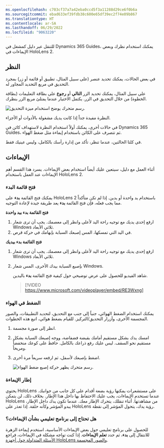 ```yaml
---
ms.openlocfilehash: c703cf37a7a42eba0ccd5f3a11288d29ce6f0b6a
ms.sourcegitcommit: ebad633ef39fdb38c600e65df39ec2f74e09b867
ms.translationtype: HT
ms.contentlocale: ar-SA
ms.lasthandoff: 06/29/2022
ms.locfileid: "9063220"
---
```

للتنقل عبر دليل كمشغل في Dynamics 365 Guides، يمكنك استخدام نظرك وبعض الإيماءات في HoloLens 2.

## <a name="gaze"></a>النظر
في بعض الحالات، يمكنك تحديد عنصر (على سبيل المثال، تطبيق أو قائمة أو زر) بمجرد التحديق في مربع التحديد المجاور له. 

على سبيل المثال، يمكنك تحديد الزر **التالي** أو **رجوع** على بطاقة التعليمات (بطاقة الخطوة) من خلال التحديق في الزر. يكتمل الاختيار عندما يمتلئ مربع الزر بنظرك.

![رسم متحرك يوضح استخدام ميزة التحديق.](../media/gaze-animation.gif)

النظرة مفيدة جداً إذا كانت يديك مشغولة بالأدوات أو الأجزاء.

في حالات أخرى، يمكنك أولاً استخدام النظرة لاستهداف كائن في Dynamics 365 Guides، ثم تتصرف على الكائن باستخدام إيماءة مثل ضغط الهواء.  

في كلتا الحالتين، عندما تنظر، تأكد من إدارة رأسك بالكامل، وليس عينيك فقط.

## <a name="gestures"></a>الإيماءات
أثناء العمل مع دليل، سيتعين عليك أيضاً استخدام بعض الإيماءات. يسرد هذا القسم أهم الإيماءات عند العمل باستخدام HoloLens 2.

### <a name="open-the-start-menu"></a>فتح قائمة البدء
يمكنك فتح القائمة **بدء** على HoloLens 2 باستخدام يد واحدة أو يدين. إذا لم تكن متأكداً مما يجب فعله، فإن فتح القائمة **بدء** يعد طريقة جيدة لإعادة التوجيه.

**فتح القائمة بدء بيد واحدة**
1.  ارفع إحدى يديك مع توجيه راحة اليد لأعلى وانظر إلى معصمك. يجب أن ترى شعار Windows ثلاثي الأبعاد.
1.  في اليد التي تمسكها، المس إصبعك السبابة بإبهامك في حركة قرص.
 
**فتح القائمة بدء بيديك**
1.  ارفع إحدى يديك مع توجيه راحة اليد لأعلى وانظر إلى معصمك. يجب أن ترى شعار Windows ثلاثي الأبعاد.
1.  بإصبع السبابة بيدك الأخرى، المس شعار Windows.

    شاهد الفيديو للحصول على عرض توضيحي حول كيفية فتح القائمة **بدء** باليدين.

    > [!VIDEO https://www.microsoft.com/videoplayer/embed/RE3Wxng]
 
### <a name="air-tap"></a>الضغط في الهواء
يمكنك استخدام الضغط الهوائي، جنباً إلى جنب مع التحديق، لتحديد التطبيقات، والصور المجسمة الأخرى، وأزرار التحديق/التركيز. للقيام بضغط هوائي، اتبع هذه الخطوات.

1.  انظر إلى صورة مجسمة.
1.  امسك يدك بشكل مستقيم أمامك بقبضة فضفاضة، ووجه إصبعك السبابة بشكل مستقيم نحو السقف. ليس عليك رفع ذراعك بالكامل. حافظ على كوعك منخفضاً ومريحاً.
1.  اضغط بإصبعك لأسفل، ثم ارفعه سريعاً مرة أخرى.
 
    ![رسم متحرك يظهر حركة إصبع ضغط الهواء.](../media/air-tap-animation.gif)

### <a name="the-gesture-frame"></a>إطار الإيماءة
يحتوي HoloLens على مستشعرات يمكنها رؤية بضعة أقدام على كل جانب من جوانبك. عندما تستخدم الإيماءات، يجب عليك الاحتفاظ بها داخل هذا الإطار. بخلاف ذلك، لن يتمكن HoloLens من مشاهدتها. أثناء تنقلك، يتحرك الإطار معك. عندما تكون يدك داخل الإطار، يبدو المؤشر وكأنه حلقة. إذا تعذر على HoloLens رؤية يدك، يتحول المؤشر إلى نقطة.

### <a name="need-a-tutorial-on-gestures"></a>هل تحتاج إلى برنامج تعليمي بشأن الإيماءات؟
للحصول على برنامج تعليمي حول بعض الإيماءات الأساسية، استخدم إيماءة الزهرة للانتقال إلى **بدء**، ثم حدد **تعلم الإيماءات**. إذا كنت تواجه مشكلة في الإيماءات، فراجع [الأسئلة المتداولة حول أجهزة HoloLens والصور المجسمة](/hololens/hololens-faq/?azure-portal=true).